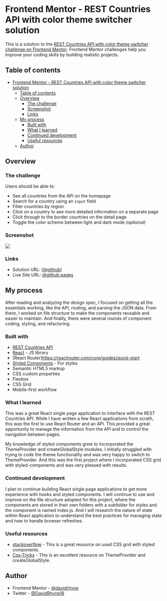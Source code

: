 # Frontend Mentor - REST Countries API with color theme switcher solution

This is a solution to the [REST Countries API with color theme switcher challenge on Frontend Mentor](https://www.frontendmentor.io/challenges/rest-countries-api-with-color-theme-switcher-5cacc469fec04111f7b848ca). Frontend Mentor challenges help you improve your coding skills by building realistic projects. 

## Table of contents

- [Frontend Mentor - REST Countries API with color theme switcher solution](#frontend-mentor---rest-countries-api-with-color-theme-switcher-solution)
  - [Table of contents](#table-of-contents)
  - [Overview](#overview)
    - [The challenge](#the-challenge)
    - [Screenshot](#screenshot)
    - [Links](#links)
  - [My process](#my-process)
    - [Built with](#built-with)
    - [What I learned](#what-i-learned)
    - [Continued development](#continued-development)
    - [Useful resources](#useful-resources)
  - [Author](#author)

## Overview

### The challenge

Users should be able to:

- See all countries from the API on the homepage
- Search for a country using an `input` field
- Filter countries by region
- Click on a country to see more detailed information on a separate page
- Click through to the border countries on the detail page
- Toggle the color scheme between light and dark mode *(optional)*

### Screenshot

![](./screenshot.jpg)

### Links

- Solution URL: [[@github](https://github.com/davidrhyne/rest-countries-api)]
- Live Site URL: [@github pages](https://your-live-site-url.com)

## My process

After reading and analyzing the design spec, I focused on getting all the essentials working, like the API, routing, and parsing the JSON data. From there, I worked on file structure to make the components reusable and easier to maintain.  And finally, there were several rounds of component coding, styling, and refactoring.

### Built with

- [REST Countries API](https://restcountries.eu/)
- [React](https://reactjs.org/) - JS library
- [React Router]https://reactrouter.com/core/guides/quick-start
- [Styled Components](https://styled-components.com/) - For styles
- Semantic HTML5 markup
- CSS custom properties
- Flexbox
- CSS Grid
- Mobile-first workflow

### What I learned

This was a great React single page application to interface with the REST Countries API.  While I have written a few React applications from scrath, this was the first to use React Router and an API.  This provided a great opportunity to manage the information from the API and to control the navigation between pages.  

My knowledge of styled components grew to incorporated the ThemeProvider and createGlobalStyle modules.  I initially struggled with trying to code the theme functionality and was very happy to switch to ThemeProvider.  And this was the first project where I incorporated CSS grid with styled-components and was very pleased with results.

### Continued development

I plan to continue building React single page applications to get more experience with hooks and styled components.  I will continue to use and improve on the file structure adopted for this project, where the components are stored in their own folders with a subfolder for styles and the component is named index.js.  And I will research the nature of state within React application to understand the best practices for managing state and how to handle browser refreshes.

### Useful resources

- [stackoverflow](https://stackoverflow.com/questions/56900826/how-do-i-use-grid-template-areas-in-styled-components-with-react) - This is a great resource on used CSS grid with styled components.
- [Css-Tricks](https://css-tricks.com/theming-and-theme-switching-with-react-and-styled-components/) - This is an excellent resource on ThemeProvider and createGlobalStyle.

## Author

- Frontend Mentor - [@davidrhyne](https://www.frontendmentor.io/profile/davidrhyne)
- Twitter - [@DavidRhyne16](https://www.twitter.com/DavidRhyne16)

